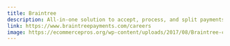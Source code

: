 ```yaml
---
title: Braintree
description: All-in-one solution to accept, process, and split payments in your mobile app or online
link: https://www.braintreepayments.com/careers
image: https://ecommercepros.org/wp-content/uploads/2017/08/Braintree-come-funziona.jpg
---
```

